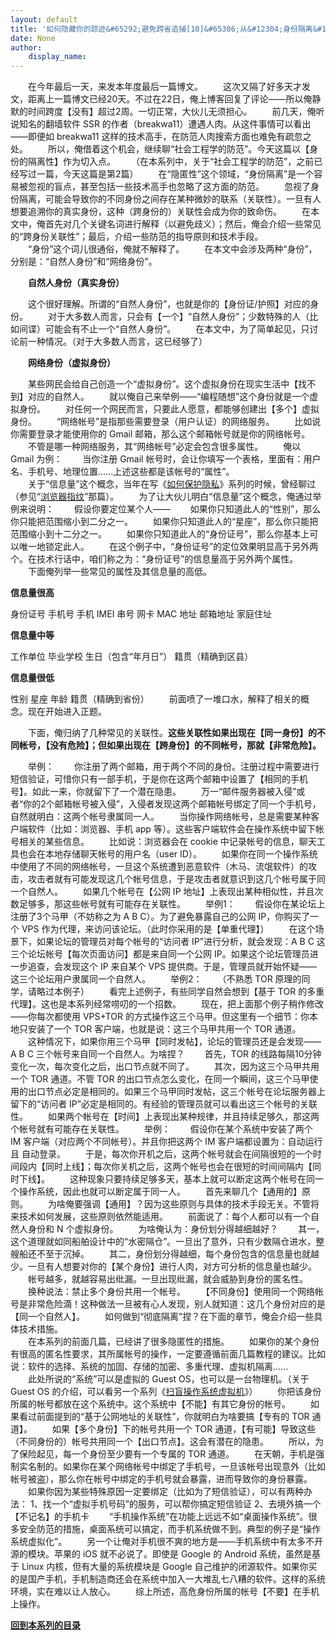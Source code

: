 ```yaml
---
layout: default
title: '如何隐藏你的踪迹&#65292;避免跨省追捕[10]&#65306;从&#12304;身份隔离&#12305;谈谈社会工程学的防范'
date: None
author:
    display_name: 
---
```


　　在今年最后一天，来发本年度最后一篇博文。 　　这次又隔了好多天才发文，距离上一篇博文已经20天。不过在22日，俺上博客回复了评论——所以俺静默的时间跨度【没有】超过2周。一切正常，大伙儿无须担心。 　　前几天，俺听说知名的翻墙软件 SSR 的作者（breakwa11）遭遇人肉。从这件事情可以看出——即便如 breakwa11 这样的技术高手，在防范人肉搜索方面也难免有疏忽之处。 　　所以，俺借着这个机会，继续聊“社会工程学的防范”。今天这篇以【身份的隔离性】作为切入点。 　　（在本系列中，关于“社会工程学的防范”，之前已经写过一篇，今天这篇是第2篇） 　　在“隐匿性”这个领域，“身份隔离”是一个容易被忽视的盲点，甚至包括一些技术高手也忽略了这方面的防范。 　　忽视了身份隔离，可能会导致你的不同身份之间存在某种微妙的联系（关联性）。一旦有人想要追溯你的真实身份，这种（跨身份的）关联性会成为你的致命伤。 　　在本文中，俺首先对几个关键名词进行解释（以避免歧义）；然后，俺会介绍一些常见的“跨身份关联性”；最后，介绍一些防范的指导原则和技术手段。  
　　“身份”这个词儿很通俗，俺就不解释了。 　　在本文中会涉及两种“身份”，分别是：“自然人身份”和“网络身份”。

　　**自然人身份（真实身份）**

　　这个很好理解。所谓的“自然人身份”，也就是你的【身份证/护照】对应的身份。 　　对于大多数人而言，只会有【一个】“自然人身份”；少数特殊的人（比如间谍）可能会有不止一个“自然人身份”。 　　在本文中，为了简单起见，只讨论前一种情况。（对于大多数人而言，这已经够了）

　　**网络身份（虚拟身份）**

　　某些网民会给自己创造一个“虚拟身份”。这个虚拟身份在现实生活中【找不到】对应的自然人。 　　就以俺自己来举例——“编程随想”这个身份就是一个虚拟身份。 　　对任何一个网民而言，只要此人愿意，都能够创建出【多个】虚拟身份。 　　“网络帐号”是指那些需要登录（用户认证）的网络服务。 　　比如说你需要登录才能使用你的 Gmail 邮箱，那么这个邮箱帐号就是你的网络帐号。 　　不管是哪一种网络服务，其“网络帐号”必定会包含很多属性。 　　俺以 Gmail 为例： 　　当你注册 Gmail 帐号时，会让你填写一个表格，里面有：用户名、手机号、地理位置......上述这些都是该帐号的“属性”。  
　　关于“信息量”这个概念，当年在写《[如何保护隐私](https://program-think.blogspot.com/2013/06/privacy-protection-0.html)》系列的时候，曾经聊过（参见“[浏览器指纹](https://program-think.blogspot.com/2014/01/privacy-protection-5.html)”那篇）。 　　为了让大伙儿明白“信息量”这个概念，俺通过举例来说明： 　　假设你要定位某个人—— 　　如果你只知道此人的“性别”，那么你只能把范围缩小到二分之一。 　　如果你只知道此人的“星座”，那么你只能把范围缩小到十二分之一。 　　如果你只知道此人的“身份证号”，那么你基本上可以唯一地锁定此人。 　　在这个例子中，“身份证号”的定位效果明显高于另外两个。在技术行话中，咱们称之为：“身份证号”的信息量高于另外两个属性。 　　下面俺列举一些常见的属性及其信息量的高低。

**信息量很高**

身份证号 手机号 手机 IMEI 串号 网卡 MAC 地址 邮箱地址 家庭住址

**信息量中等**

工作单位 毕业学校 生日（包含“年月日”） 籍贯（精确到区县）

**信息量很低**

性别 星座 年龄 籍贯（精确到省份） 　　前面喷了一堆口水，解释了相关的概念。现在开始进入正题。

　　下面，俺归纳了几种常见的关联性。**这些关联性如果出现在【同一身份】的不同帐号，【没有危险】；但如果出现在【跨身份】的不同帐号，那就【非常危险】。**

　　举例： 　　你注册了两个邮箱，用于两个不同的身份。注册过程中需要进行短信验证，可惜你只有一部手机，于是你在这两个邮箱中设置了【相同的手机号】。如此一来，你就留下了一个潜在隐患。 　　万一“邮件服务器被入侵”或者“你的2个邮箱帐号被入侵”，入侵者发现这两个邮箱帐号绑定了同一个手机号，自然就明白：这两个帐号隶属同一人。 　　当你操作网络帐号，总是需要某种客户端软件（比如：浏览器、手机 app 等）。这些客户端软件会在操作系统中留下帐号相关的某些信息。 　　比如说：浏览器会在 cookie 中记录帐号的信息，聊天工具也会在本地存储聊天帐号的用户名（user ID）。 　　如果你在同一个操作系统中使用了不同的网络帐号，一旦这个系统遭到恶意软件（木马、流氓软件）的攻击，攻击者就有可能发现这几个帐号信息，于是攻击者就意识到这几个帐号属于同一个自然人。 　　如果几个帐号在【公网 IP 地址】上表现出某种相似性，并且次数足够多，那这些帐号就有可能存在关联性。 　　举例1： 　　假设你在某论坛上注册了3个马甲（不妨称之为 A B C）。为了避免暴露自己的公网 IP，你购买了一个 VPS 作为代理，来访问该论坛。（此时你采用的是【单重代理】） 　　在这个场景下，如果论坛的管理员对每个帐号的“访问者 IP”进行分析，就会发现：A B C 这三个论坛帐号【每次页面访问】都是来自同一个公网 IP。如果这个论坛管理员进一步追查，会发现这个 IP 来自某个 VPS 提供商。于是，管理员就开始怀疑——这三个论坛用户隶属同一个自然人。 　　举例2： 　　（不熟悉 TOR 原理的同学，请略过本例子） 　　看完上述例子，有些同学自然会想到【基于 TOR 的多重代理】。这也是本系列经常唠叨的一个招数。 　　现在，把上面那个例子稍作修改——你每次都使用 VPS+TOR 的方式操作这三个马甲。但这里有一个细节：你本地只安装了一个 TOR 客户端，也就是说：这三个马甲共用一个 TOR 通道。 　　这种情况下，如果你用三个马甲【同时发帖】，论坛的管理员还是会发现——A B C 三个帐号来自同一个自然人。为啥捏？ 　　首先，TOR 的线路每隔10分钟变化一次，每次变化之后，出口节点就不同了。 　　其次，因为这三个马甲共用一个 TOR 通道。不管 TOR 的出口节点怎么变化，在同一个瞬间，这三个马甲使用的出口节点必定是相同的。如果三个马甲同时发帖，这三个帐号在论坛服务器上留下的“访问者 IP”必定是相同的。有经验的管理员就可以看出这三个帐号的关联性。 　　如果两个帐号在【时间】上表现出某种规律，并且持续足够久，那这两个帐号就有可能存在关联性。 　　举例： 　　假设你在某个系统中安装了两个 IM 客户端（对应两个不同帐号）。并且你把这两个 IM 客户端都设置为：自动运行 且 自动登录。 　　于是，每次你开机之后，这两个帐号就会在间隔很短的一个时间段内【同时上线】；每次你关机之后，这两个帐号也会在很短的时间间隔内【同时下线】。 　　这种现象只要持续足够多天，基本上就可以断定这两个帐号在同一个操作系统，因此也就可以断定属于同一人。 　　首先来聊几个【通用的】原则。 　　为啥俺要强调【通用】？因为这些原则与具体的技术手段无关。不管将来技术如何发展，这些原则依然能适用。 　　前面说了：每个人都可以有一个自然人身份和 N 个虚拟身份。 　　为啥俺认为：身份划分得越细越好？ 　　其一，这个道理就如同船舶设计中的“水密隔仓”。一旦出了意外，只有少数隔仓进水，整艘船还不至于沉掉。 　　其二，身份划分得越细，每个身份包含的信息量也就越少。一旦有人想要对你的【某个身份】进行人肉，对方可分析的信息量也越少。 　　帐号越多，就越容易出纰漏。一旦出现纰漏，就会威胁到身份的匿名性。 　　换种说法：禁止多个身份共用一个帐号。 　　【不同身份】使用同一个网络帐号是非常危险滴！这种做法一旦被有心人发现，别人就知道：这几个身份对应的是【同一个自然人】。 　　如何做到“彻底隔离”捏？在下面的章节，俺会介绍一些具体技术措施。  
　　在本系列的前面几篇，已经讲了很多隐匿性的措施。 　　如果你的某个身份有很高的匿名性要求，其所属帐号的操作，一定要遵循前面几篇教程的建议。比如说：软件的选择、系统的加固、存储的加密、多重代理、虚拟机隔离......  
　　此处所说的“系统”可以是虚拟的 Guest OS，也可以是一台物理机。（关于 Guest OS 的介绍，可以看另一个系列《[扫盲操作系统虚拟机](https://program-think.blogspot.com/2012/10/system-vm-0.html)》） 　　你把该身份所属的帐号都放在这个系统中。这个系统中【不能】有其它身份的帐号。 　　如果看过前面提到的“基于公网地址的关联性”，你就明白为啥要搞【专有的 TOR 通道】。 　　如果【多个身份】下的帐号共用一个 TOR 通道，【有可能】导致这些（不同身份的）帐号共用同一个【出口节点】。这会有潜在的隐患。 　　所以，为了保险起见，每一个身份至少要有一个专属的 TOR 通道。 　　在天朝，手机是强制实名制的。如果你在某个网络帐号中绑定了手机号，一旦该帐号出现意外（比如帐号被盗），那么你在帐号中绑定的手机号就会暴露，进而导致你的身份暴露。 　　如果你因为某些特殊原因一定要绑定（比如为了短信验证），可以有两种办法： 1、找一个“虚拟手机号码”的服务，可以帮你搞定短信验证 2、去境外搞一个【不记名】的手机卡 　　“手机操作系统”在功能上远远不如“桌面操作系统”。很多安全防范的措施，桌面系统可以搞定，而手机系统做不到。典型的例子是“操作系统虚拟化”。 　　另一个让俺对手机很不爽的地方是——手机系统中有太多不开源的模块。苹果的 iOS 就不必说了。即使是 Google 的 Android 系统，虽然是基于 Linux 内核，但有大量的系统模块是 Google 自己维护的闭源软件。如果你买的是国产手机，手机制造商还会在系统中加入一大堆乱七八糟的软件。这样的系统环境，实在难以让人放心。 　　综上所述，高危身份所属的帐号【不要】在手机上操作。

**[回到本系列的目录](https://program-think.blogspot.com/2010/04/howto-cover-your-tracks-0.html#index)**

